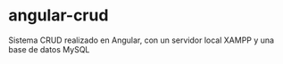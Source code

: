 # angular-crud
Sistema CRUD realizado en Angular, con un servidor local XAMPP y una base de datos MySQL
